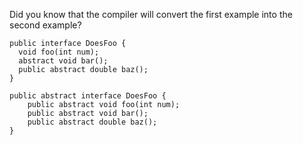 Did you know that the compiler will convert the first example into the second example?

```
public interface DoesFoo {
  void foo(int num);
  abstract void bar();
  public abstract double baz();
}
```


```
public abstract interface DoesFoo {
	public abstract void foo(int num);
	public abstract void bar();
	public abstract double baz();
}
```
